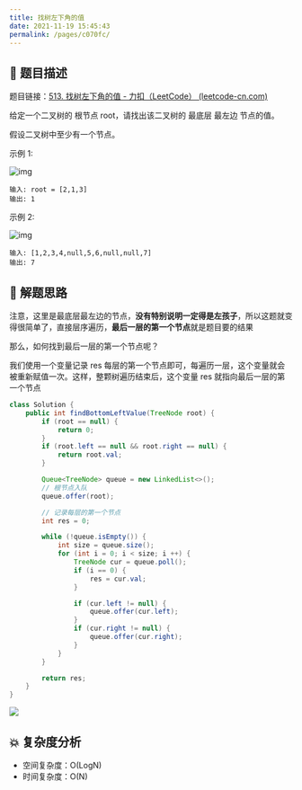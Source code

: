 ```yaml
---
title: 找树左下角的值
date: 2021-11-19 15:45:43
permalink: /pages/c070fc/
---
```


## 📃 题目描述

题目链接：[513. 找树左下角的值 - 力扣（LeetCode） (leetcode-cn.com)](https://leetcode-cn.com/problems/find-bottom-left-tree-value/)

给定一个二叉树的 根节点 root，请找出该二叉树的 最底层 最左边 节点的值。

假设二叉树中至少有一个节点。

示例 1:

![img](https://assets.leetcode.com/uploads/2020/12/14/tree1.jpg)

```
输入: root = [2,1,3]
输出: 1
```

示例 2:

![img](https://assets.leetcode.com/uploads/2020/12/14/tree2.jpg)

```
输入: [1,2,3,4,null,5,6,null,null,7]
输出: 7
```



## 🔔 解题思路

注意，这里是最底层最左边的节点，**没有特别说明一定得是左孩子**，所以这题就变得很简单了，直接层序遍历，**最后一层的第一个节点**就是题目要的结果

那么，如何找到最后一层的第一个节点呢？

我们使用一个变量记录 res 每层的第一个节点即可，每遍历一层，这个变量就会被重新赋值一次。这样，整颗树遍历结束后，这个变量 res 就指向最后一层的第一个节点


```java
class Solution {
    public int findBottomLeftValue(TreeNode root) {
        if (root == null) {
            return 0;
        }
        if (root.left == null && root.right == null) {
            return root.val;
        }

        Queue<TreeNode> queue = new LinkedList<>();
        // 根节点入队
        queue.offer(root);

        // 记录每层的第一个节点
        int res = 0;

        while (!queue.isEmpty()) {
            int size = queue.size();
            for (int i = 0; i < size; i ++) {
                TreeNode cur = queue.poll();
                if (i == 0) {
                    res = cur.val;
                }

                if (cur.left != null) {
                    queue.offer(cur.left);
                }
                if (cur.right != null) {
                    queue.offer(cur.right);
                }
            }
        }

        return res;
    }
}
```

![](https://cs-wiki.oss-cn-shanghai.aliyuncs.com/img/20211119162402.png)

## 💥 复杂度分析

- 空间复杂度：O(LogN)
- 时间复杂度：O(N)

